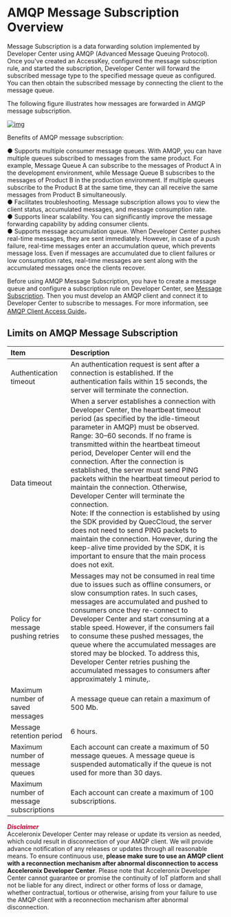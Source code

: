 # AMQP Message Subscription Overview

Message Subscription is a data forwarding solution implemented by Developer Center using AMQP (Advanced Message Queuing Protocol). Once you've created an AccessKey, configured the message subscription rule, and started the subscription, Developer Center will forward the subscribed message type to the specified message queue as  configured. You can then obtain the subscribed message by connecting the client to the message queue.

The following figure illustrates how messages are forwarded in AMQP message subscription.

<a data-fancybox title="img" href="/en/saasDevelop/image2022-3-17_17-17-12.png">![img](/en/saasDevelop/image2022-3-17_17-17-12.png)</a>

Benefits of AMQP message subscription:

● Supports multiple consumer message queues. With AMQP, you can have multiple queues subscribed to messages from the same product. For example, Message Queue A can subscribe to the messages of Product A in the development environment, while Message Queue B subscribes to the messages of Product B in the production environment. If multiple queues subscribe to the Product B at the same time, they can all receive the same messages from Product B simultaneously.<br />
● Facilitates troubleshooting. Message subscription allows you to view the client status, accumulated messages, and message consumption rate.<br />
● Supports linear scalability. You can significantly improve the message forwarding capability by adding consumer clients.<br />
● Supports message accumulation queue. When Developer Center pushes real-time messages, they are sent immediately. However, in case of a push failure, real-time messages enter an accumulation queue, which prevents message loss. Even if messages are accumulated due to client failures or low consumption rates, real-time messages are sent along with the accumulated messages once the clients recover. 

Before using AMQP Message Subscription, you have to create a message queue and configure a subscription rule on Developer Center, see [Message Subscription](/saasDevelop/SaaSManagement/NewsSubscription). Then you must develop an AMQP client and connect it to Developer Center to subscribe to messages. For more information, see [AMQP Client Access Guide](/saasDevelop/AMQPSubscription/subscription/AMQPtoC)。


## **Limits on AMQP Message Subscription**

| Item                                    | Description                                                                                                                                                                                                                                                                                                                                                                                                                                                                                                                                                                                                                                                                                                                                                                                |
| :-------------------------------------- | :----------------------------------------------------------------------------------------------------------------------------------------------------------------------------------------------------------------------------------------------------------------------------------------------------------------------------------------------------------------------------------------------------------------------------------------------------------------------------------------------------------------------------------------------------------------------------------------------------------------------------------------------------------------------------------------------------------------------------------------------------------------------------------------- |
| Authentication timeout                  | An authentication request is sent after a connection is established. If the authentication fails within 15 seconds, the server will terminate the connection.                                                                                                                                                                                                                                                                                                                                                                                                                                                                                                                                                                                                                              |
| Data timeout                            | When a server establishes a connection with Developer Center, the heartbeat timeout period (as specified by the idle-timeout parameter in AMQP) must be observed. Range: 30–60 seconds. If no frame is transmitted within the heartbeat timeout period, Developer Center will end the connection. After the connection is established, the server must send PING packets within the heartbeat timeout period to maintain the connection. Otherwise, Developer Center will terminate the connection. <br />Note: If the connection is established by using the SDK provided by QuecCloud, the server does not need to send PING packets to maintain the connection. However, during the keep-alive time provided by the SDK, it is important to ensure that the main process does not exit. |
| Policy for message pushing retries      | Messages may not be consumed in real time due to issues such as offline consumers, or slow consumption rates. In such cases, messages are accumulated and pushed to consumers once they re-connect to Developer Center and start consuming at a stable speed. However, if the consumers fail to consume these pushed messages, the queue where the accumulated messages are stored may be blocked. To address this, Developer Center retries pushing the accumulated messages to consumers after approximately 1 minute,.                                                                                                                                                                                                                                                                  |
| Maximum number of saved messages        | A message queue can retain a maximum of 500 Mb.                                                                                                                                                                                                                                                                                                                                                                                                                                                                                                                                                                                                                                                                                                                                            |
| Message retention period                | 6 hours.                                                                                                                                                                                                                                                                                                                                                                                                                                                                                                                                                                                                                                                                                                                                                                                   |
| Maximum number of message queues        | Each  account can create a maximum of 50 message queues. A message queue is suspended automatically if the queue is not used for more than 30 days.                                                                                                                                                                                                                                                                                                                                                                                                                                                                                                                                                                                                                                        |
| Maximum number of message subscriptions | Each account can create a maximum of 100 subscriptions.                                                                                                                                                                                                                                                                                                                                                                                                                                                                                                                                                                                                                                                                                                                                    |

**<i style="color: #d20030">Disclaimer</i>**<br />
Acceleronix Developer Center may release or update its version as needed, which could result in disconnection of your AMQP client. We will provide advance notification of any releases or updates through all reasonable means. To ensure continuous use, **please make sure to use an AMQP client with a reconnection mechanism after abnormal disconnection to access Acceleronix Developer Center**. Please note that Acceleronix Developer Center cannot guarantee or promise the continuity of IoT platform and shall not be liable for any direct, indirect or other forms of loss or damage, whether contractual, tortious or otherwise, arising from your failure to use the AMQP client with a reconnection mechanism after abnormal disconnection.
